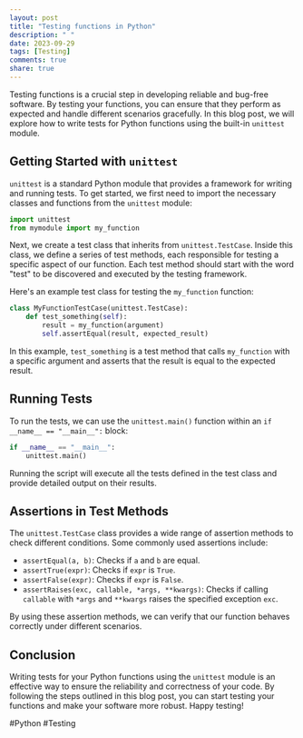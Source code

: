 ```yaml
---
layout: post
title: "Testing functions in Python"
description: " "
date: 2023-09-29
tags: [Testing]
comments: true
share: true
---
```


Testing functions is a crucial step in developing reliable and bug-free software. By testing your functions, you can ensure that they perform as expected and handle different scenarios gracefully. In this blog post, we will explore how to write tests for Python functions using the built-in `unittest` module.

## Getting Started with `unittest`

`unittest` is a standard Python module that provides a framework for writing and running tests. To get started, we first need to import the necessary classes and functions from the `unittest` module:

```python
import unittest
from mymodule import my_function
```

Next, we create a test class that inherits from `unittest.TestCase`. Inside this class, we define a series of test methods, each responsible for testing a specific aspect of our function. Each test method should start with the word "test" to be discovered and executed by the testing framework.

Here's an example test class for testing the `my_function` function:

```python
class MyFunctionTestCase(unittest.TestCase):
    def test_something(self):
        result = my_function(argument)
        self.assertEqual(result, expected_result)
```

In this example, `test_something` is a test method that calls `my_function` with a specific argument and asserts that the result is equal to the expected result.

## Running Tests

To run the tests, we can use the `unittest.main()` function within an `if __name__ == "__main__":` block:

```python
if __name__ == "__main__":
    unittest.main()
```

Running the script will execute all the tests defined in the test class and provide detailed output on their results.

## Assertions in Test Methods

The `unittest.TestCase` class provides a wide range of assertion methods to check different conditions. Some commonly used assertions include:

- `assertEqual(a, b)`: Checks if `a` and `b` are equal.
- `assertTrue(expr)`: Checks if `expr` is `True`.
- `assertFalse(expr)`: Checks if `expr` is `False`.
- `assertRaises(exc, callable, *args, **kwargs)`: Checks if calling `callable` with `*args` and `**kwargs` raises the specified exception `exc`.

By using these assertion methods, we can verify that our function behaves correctly under different scenarios.

## Conclusion

Writing tests for your Python functions using the `unittest` module is an effective way to ensure the reliability and correctness of your code. By following the steps outlined in this blog post, you can start testing your functions and make your software more robust. Happy testing!

#Python #Testing